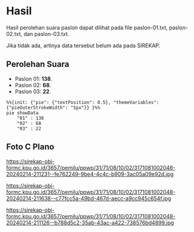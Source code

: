 # Hasil

Hasil perolehan suara paslon dapat dilihat pada file paslon-01.txt, paslon-02.txt, dan paslon-03.txt.

Jika tidak ada, artinya data tersebut belum ada pada SIREKAP.

## Perolehan Suara

 * Paslon 01: **138**.
 * Paslon 02: **68**.
 * Paslon 03: **22**.

```mermaid
%%{init: {"pie": {"textPosition": 0.5}, "themeVariables": {"pieOuterStrokeWidth": "5px"}} }%%
pie showData
    "01" : 138
    "02" : 68
    "03" : 22
```
## Foto C Plano

https://sirekap-obj-formc.kpu.go.id/3657/pemilu/ppwp/31/71/08/10/02/3171081002048-20240214-211231--fe762249-9be4-4c4c-b909-3ac05a09e92d.jpg

https://sirekap-obj-formc.kpu.go.id/3657/pemilu/ppwp/31/71/08/10/02/3171081002048-20240214-211638--c77fcc5a-49bd-467d-aecc-a9cc945c654f.jpg

https://sirekap-obj-formc.kpu.go.id/3657/pemilu/ppwp/31/71/08/10/02/3171081002048-20240214-211126--b788d5c2-35ab-43ac-a422-738576bd4899.jpg
